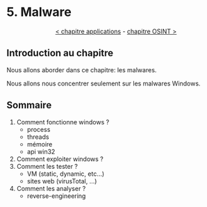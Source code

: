 # 5. Malware

<p align="center">
  <a href="../4-applications/README.md">< chapitre applications</a> - <a href="../6-osint/README.md">chapitre OSINT ></a>
</p>

## Introduction au chapitre

Nous allons aborder dans ce chapitre: les malwares.

Nous allons nous concentrer seulement sur les malwares Windows.

## Sommaire

1. Comment fonctionne windows ?
    - process
    - threads
    - mémoire
    - api win32
2. Comment exploiter windows ?
3. Comment les tester ?
    - VM (static, dynamic, etc…)
    - sites web (virusTotal, …)
4. Comment les analyser ?
    - reverse-engineering


<!-- 
TODO: 
    - low-level languages: assembleur, C (ou C++) 
    - niveaux de privileges

-->
